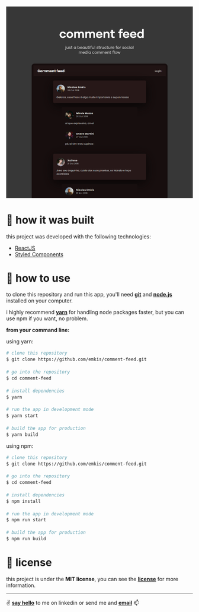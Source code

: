 ![just a beautiful structure for social media comment flow](https://github.com/emkis/comment-feed/blob/master/.github/comment%20feed%20-%20vertical.png?raw=true)


# :hammer: how it was built
this project was developed with the following technologies:

- [ReactJS](https://github.com/facebook/react/)
- [Styled Components](https://github.com/styled-components/styled-components)

# :electric_plug: how to use
to clone this repository and run this app, you'll need **[git](https://git-scm.com)** and **[node.js](https://nodejs.org/en/)** installed on your computer.

i highly recommend **[yarn](https://yarnpkg.com/)** for handling node packages faster, but you can use npm if you want, no problem.

**from your command line:**

using yarn: 
```bash
# clone this repository
$ git clone https://github.com/emkis/comment-feed.git

# go into the repository
$ cd comment-feed

# install dependencies
$ yarn

# run the app in development mode
$ yarn start

# build the app for production
$ yarn build
```

using npm: 
```bash
# clone this repository
$ git clone https://github.com/emkis/comment-feed.git

# go into the repository
$ cd comment-feed

# install dependencies
$ npm install

# run the app in development mode
$ npm run start

# build the app for production
$ npm run build
```

# :memo: license
this project is under the **MIT license**, you can see the **[license](https://github.com/emkis/comment-feed/blob/master/LICENSE)** for more information.

---


:v: **[say hello](https://www.linkedin.com/in/nicolas-jardim/)** to me on linkedin or send me and **[email](mailto:nicolasemkis@gmail.com)** :mailbox:
